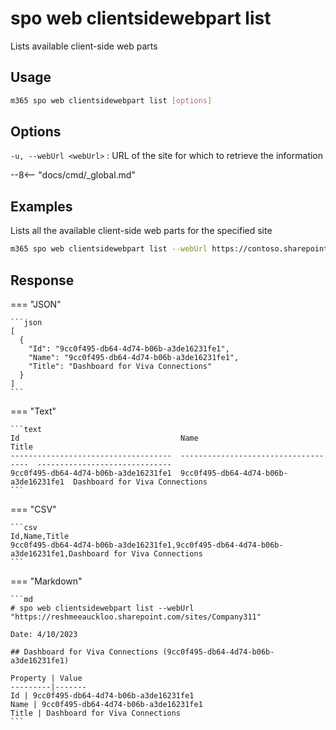 # spo web clientsidewebpart list

Lists available client-side web parts

## Usage

```sh
m365 spo web clientsidewebpart list [options]
```

## Options

`-u, --webUrl <webUrl>`
: URL of the site for which to retrieve the information

--8<-- "docs/cmd/_global.md"

## Examples

Lists all the available client-side web parts for the specified site

```sh
m365 spo web clientsidewebpart list --webUrl https://contoso.sharepoint.com
```

## Response

=== "JSON"

    ```json
    [ 
      {
        "Id": "9cc0f495-db64-4d74-b06b-a3de16231fe1",
        "Name": "9cc0f495-db64-4d74-b06b-a3de16231fe1",
        "Title": "Dashboard for Viva Connections"
      }
    ]
    ```

=== "Text"

    ```text
    Id                                    Name                                  Title
    ------------------------------------  ------------------------------------  ------------------------------
    9cc0f495-db64-4d74-b06b-a3de16231fe1  9cc0f495-db64-4d74-b06b-a3de16231fe1  Dashboard for Viva Connections
    ```

=== "CSV"

    ```csv
    Id,Name,Title
    9cc0f495-db64-4d74-b06b-a3de16231fe1,9cc0f495-db64-4d74-b06b-a3de16231fe1,Dashboard for Viva Connections
    ```

=== "Markdown"

    ```md
    # spo web clientsidewebpart list --webUrl "https://reshmeeauckloo.sharepoint.com/sites/Company311"

    Date: 4/10/2023

    ## Dashboard for Viva Connections (9cc0f495-db64-4d74-b06b-a3de16231fe1)

    Property | Value
    ---------|-------
    Id | 9cc0f495-db64-4d74-b06b-a3de16231fe1
    Name | 9cc0f495-db64-4d74-b06b-a3de16231fe1
    Title | Dashboard for Viva Connections        
    ```
